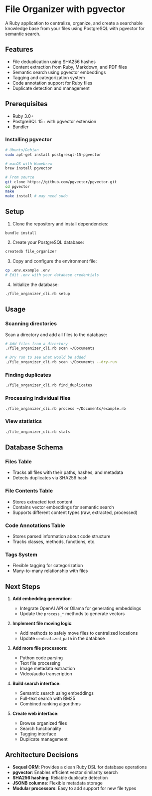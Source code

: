 # File Organizer with pgvector

A Ruby application to centralize, organize, and create a searchable knowledge base from your files using PostgreSQL with pgvector for semantic search.

## Features

- File deduplication using SHA256 hashes
- Content extraction from Ruby, Markdown, and PDF files
- Semantic search using pgvector embeddings
- Tagging and categorization system
- Code annotation support for Ruby files
- Duplicate detection and management

## Prerequisites

- Ruby 3.0+
- PostgreSQL 15+ with pgvector extension
- Bundler

### Installing pgvector

```bash
# Ubuntu/Debian
sudo apt-get install postgresql-15-pgvector

# macOS with Homebrew
brew install pgvector

# From source
git clone https://github.com/pgvector/pgvector.git
cd pgvector
make
make install # may need sudo
```

## Setup

1. Clone the repository and install dependencies:

```bash
bundle install
```

2. Create your PostgreSQL database:

```bash
createdb file_organizer
```

3. Copy and configure the environment file:

```bash
cp .env.example .env
# Edit .env with your database credentials
```

4. Initialize the database:

```bash
./file_organizer_cli.rb setup
```

## Usage

### Scanning directories

Scan a directory and add all files to the database:

```bash
# Add files from a directory
./file_organizer_cli.rb scan ~/Documents

# Dry run to see what would be added
./file_organizer_cli.rb scan ~/Documents --dry-run
```

### Finding duplicates

```bash
./file_organizer_cli.rb find_duplicates
```

### Processing individual files

```bash
./file_organizer_cli.rb process ~/Documents/example.rb
```

### View statistics

```bash
./file_organizer_cli.rb stats
```

## Database Schema

### Files Table
- Tracks all files with their paths, hashes, and metadata
- Detects duplicates via SHA256 hash

### File Contents Table
- Stores extracted text content
- Contains vector embeddings for semantic search
- Supports different content types (raw, extracted, processed)

### Code Annotations Table
- Stores parsed information about code structure
- Tracks classes, methods, functions, etc.

### Tags System
- Flexible tagging for categorization
- Many-to-many relationship with files

## Next Steps

1. **Add embedding generation**: 
   - Integrate OpenAI API or Ollama for generating embeddings
   - Update the `process_*` methods to generate vectors

2. **Implement file moving logic**:
   - Add methods to safely move files to centralized locations
   - Update `centralized_path` in the database

3. **Add more file processors**:
   - Python code parsing
   - Text file processing
   - Image metadata extraction
   - Video/audio transcription

4. **Build search interface**:
   - Semantic search using embeddings
   - Full-text search with BM25
   - Combined ranking algorithms

5. **Create web interface**:
   - Browse organized files
   - Search functionality
   - Tagging interface
   - Duplicate management

## Architecture Decisions

- **Sequel ORM**: Provides a clean Ruby DSL for database operations
- **pgvector**: Enables efficient vector similarity search
- **SHA256 hashing**: Reliable duplicate detection
- **JSONB columns**: Flexible metadata storage
- **Modular processors**: Easy to add support for new file types